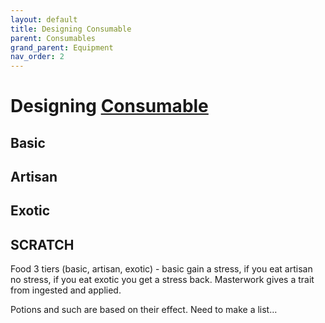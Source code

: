 ```yaml
---
layout: default
title: Designing Consumable
parent: Consumables
grand_parent: Equipment
nav_order: 2
---
```


# Designing [Consumable](Game/Core/Consumable)

## Basic

## Artisan

## Exotic


## SCRATCH
Food 3 tiers (basic, artisan, exotic) - basic gain a stress, if you eat artisan no stress, if you eat exotic you get a stress back. Masterwork gives a trait from ingested and applied.

Potions and such are based on their effect. Need to make a list…